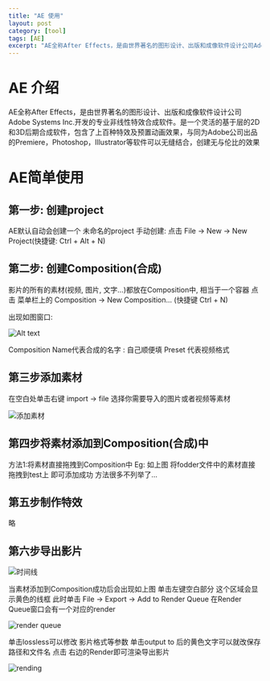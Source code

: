 ```yaml
---
title: "AE 使用"
layout: post
category: [tool]
tags: [AE]
excerpt: "AE全称After Effects，是由世界著名的图形设计、出版和成像软件设计公司Adobe Systems Inc.开发的专业非线性特效合成软件。是一个灵活的基于层的2D和3D后期合成软件，包含了上百种特效及预置动画效果，与同为Adobe公司出品的Premiere，Photoshop，Illustrator等软件可以无缝结合，创建无与伦比的效果"
---
```


# AE 介绍

AE全称After Effects，是由世界著名的图形设计、出版和成像软件设计公司Adobe Systems Inc.开发的专业非线性特效合成软件。是一个灵活的基于层的2D和3D后期合成软件，包含了上百种特效及预置动画效果，与同为Adobe公司出品的Premiere，Photoshop，Illustrator等软件可以无缝结合，创建无与伦比的效果

# AE简单使用

## 第一步: 创建project
 AE默认自动会创建一个 未命名的project
 手动创建: 点击 File -> New -> New Project(快捷键: Ctrl + Alt + N)
 
## 第二步: 创建Composition(合成)
 影片的所有的素材(视频, 图片, 文字...)都放在Composition中, 相当于一个容器
 点击 菜单栏上的 Composition -> New Composition... (快捷键 Ctrl + N)
 
 出现如图窗口:

 ![Alt text](http://7xr0d3.com1.z0.glb.clouddn.com/blog-post-img/ae-introduce/comp-setting.jpeg "Optional title")

 Composition Name代表合成的名字 : 自己顺便填
 Preset 代表视频格式
 
## 第三步添加素材
  
  在空白处单击右键 import -> file 选择你需要导入的图片或者视频等素材

  ![添加素材](http://7xr0d3.com1.z0.glb.clouddn.com/blog-post-img/ae-introduce/project-view.jpeg "添加素材")
 
## 第四步将素材添加到Composition(合成)中
 方法1:将素材直接拖拽到Composition中
 Eg: 如上图 将fodder文件中的素材直接拖拽到test上 即可添加成功
 方法很多不列举了...
 
## 第五步制作特效
  略
## 第六步导出影片
  
 ![时间线](http://7xr0d3.com1.z0.glb.clouddn.com/blog-post-img/ae-introduce/timeline-panel.jpeg "timeline")

 当素材添加到Composition成功后会出现如上图
 单击左键空白部分 这个区域会显示黄色的线框
 此时单击 File -> Export -> Add to Render Queue
 在Render Queue窗口会有一个对应的render 
 
 ![render queue]( http://7xr0d3.com1.z0.glb.clouddn.com/blog-post-img/ae-introduce/render-queue.jpeg "render queue")

 单击lossless可以修改 影片格式等参数
 单击output to 后的黄色文字可以就改保存路径和文件名
 点击 右边的Render即可渲染导出影片
 
 ![rending](http://7xr0d3.com1.z0.glb.clouddn.com/blog-post-img/ae-introduce/rending.jpeg "rending")